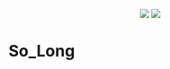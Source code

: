 <p align="center">
 <img src=https://img.shields.io/github/last-commit/leilatdantas/42CommonCore-get_next_line?style=plastic&logo=github&labelColor=%23a667d6 /> 
<img src="https://img.shields.io/badge/125_%2F_100_%E2%98%86-success?style=plastic" />
</p>

# So_Long
